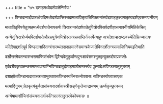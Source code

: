 +++
title = "७५ दशाहमध्येदर्शपातेनिर्णयः"

+++
पिण्डदानादौप्रारब्धेयदिमध्येदर्शप्राप्तिस्तदामातापितृव्यतिरिक्तानांसर्वदशाहकृत्यमाकृष्यदर्शएवसमापनीयम्

मातापितृविषयेतुत्र्यहमध्येदर्शपातेनापकर्षः त्रिरात्रान्परंदर्शपातेतुपित्रोरपिसर्वदर्शेएवसमापनीयमितिकेचित्

अन्येतुत्रिरात्रोर्ध्वमपिदर्शपातेऔरसपुत्रेणपित्रोस्तन्त्रसमाप्तिर्नकार्येत्याहुः अत्रदेशाचाराव्द्यवस्थेतिसिन्ध्वादयः

यदिदैवाद्दर्शात्पूर्व पिण्डदानादितन्त्रंनारब्धंतदादाहमात्नेसमन्त्रकेजातेपिनदर्शेतन्त्रसमाप्तिनियमइतिभाति

दर्शोत्तरमेवतन्त्रारम्भसमाप्तिसंभवेन द्विरैन्दवेतुकुर्वाणःपुनःशावंसमश्नुतइत्युक्तदोषाप्रसक्तेः

एवंदर्शेपकृष्यतन्त्रसमाप्तावप्याग्निपिण्डदातुर्दशाहमाशौचमस्त्येव पुत्नादेःसपिण्डस्यतुसुतराम्

दशाहप्रेतपिण्डान्प्रदायास्त्रात्वाभुक्तावसपिण्डस्यत्निरात्नोपवासः सपिण्डस्योपवासाएकः

मत्याद्विगुणम् प्रेतकृत्यंकुर्वतासंचयनादर्वाकस्त्रीसङ्गेकृतेचान्द्रायणम् ऊर्ध्वकृच्छ्रत्नयम्

अन्येषामाशौचिनांसंचयनादर्वाकत्निरात्नंतदुत्तरमेकोपवासः ॥
